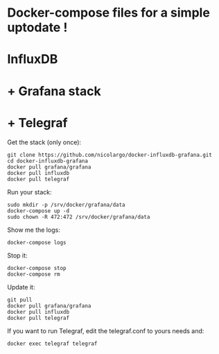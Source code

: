 # Docker-compose files for a simple uptodate !
# InfluxDB
# + Grafana stack
# + Telegraf

Get the stack (only once):

```
git clone https://github.com/nicolargo/docker-influxdb-grafana.git
cd docker-influxdb-grafana
docker pull grafana/grafana
docker pull influxdb
docker pull telegraf
```

Run your stack:

```
sudo mkdir -p /srv/docker/grafana/data
docker-compose up -d
sudo chown -R 472:472 /srv/docker/grafana/data

```

Show me the logs:

```
docker-compose logs
```

Stop it:

```
docker-compose stop
docker-compose rm
```

Update it:

```
git pull
docker pull grafana/grafana
docker pull influxdb
docker pull telegraf
```

If you want to run Telegraf, edit the telegraf.conf to yours needs and:

```
docker exec telegraf telegraf
```
